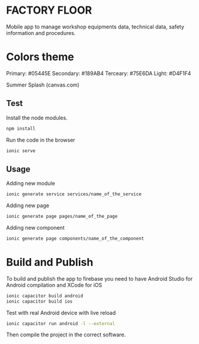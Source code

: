 # FACTORY FLOOR
Mobile app to manage workshop equipments data, technical data, safety information and procedures.

# Colors theme
Primary:    #05445E
Secondary:  #189AB4
Terceary:   #75E6DA
Light:      #D4F1F4

Summer Splash (canvas.com)

## Test
Install the node modules.

```bash
npm install
```

Run the code in the browser

```bash
ionic serve
```

## Usage
Adding new module

```bash
ionic generate service services/name_of_the_service
```

Adding new page

```bash
ionic generate page pages/name_of_the_page
```

Adding new component

```bash
ionic generate page components/name_of_the_component
```

# Build and Publish
To build and publish the app to firebase you need to have Android Studio for Android compilation and XCode for iOS


```bash
ionic capacitor build android
ionic capacitor build ios
```

Test with real Android device with live reload

```bash
ionic capacitor run android -l --external
```



Then compile the project in the correct software.